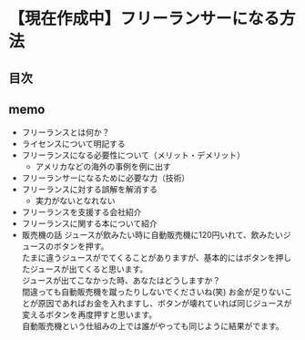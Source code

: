 【現在作成中】フリーランサーになる方法
===============

## 目次
## memo
* フリーランスとは何か？
* ライセンスについて明記する
* フリーランスになる必要性について（メリット・デメリット）
  * アメリカなどの海外の事例を例に出す
* フリーランサーになるために必要な力（技術）
* フリーランスに対する誤解を解消する
  * 実力がないとなれない
* フリーランスを支援する会社紹介
* フリーランスに関する本について紹介
* 販売機の話
ジュースが飲みたい時に自動販売機に120円いれて、飲みたいジュースのボタンを押す。  
たまに違うジュースがでてくることがありますが、基本的にはボタンを押したジュースが出てくると思います。  
ジュースが出てこなかった時、あなたはどうしますか？  
間違っても自動販売機を蹴ったりしないでくださいね(笑)
お金が足りないことが原因であればお金を入れますし、ボタンが壊れていれば同じジュースが変えるボタンを再度押すと思います。  
自動販売機という仕組みの上では誰がやっても同じように結果がでます。

